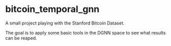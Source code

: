 # bitcoin_temporal_gnn

A small project playing with the Stanford Bitcoin Dataset.

The goal is to apply some basic tools in the DGNN space to see what results can be reaped.
